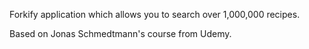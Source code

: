 Forkify application which allows you to search over 1,000,000 recipes.

Based on Jonas Schmedtmann's course from Udemy.
